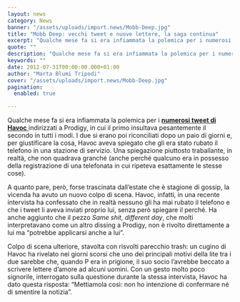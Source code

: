 ```yaml
---
layout: news
category: News
banner: "/assets/uploads/import.news/Mobb-Deep.jpg"
title: "Mobb Deep: vecchi tweet e nuove lettere, la saga continua"
excerpt: "Qualche mese fa si era infiammata la polemica per i numerosi tweet di Havoc indirizzati a Prodigy, in cui il primo insultava pesantemente il secondo in tutti i modi. I due si erano poi riconciliati dopo un paio di giorni e, per giustificare la cosa, Havoc aveva spiegato che gli era stato rubato il telefono [&hellip"
quote: ""
description: "Qualche mese fa si era infiammata la polemica per i numerosi tweet di Havoc indirizzati a Prodigy, in cui il primo insultava pesantemente il secondo in tutti i modi. I due si erano poi riconciliati dopo un paio di giorni e, per giustificare la cosa, Havoc aveva spiegato che gli era stato rubato il telefono [&hellip"
keywords: ""
date: 2012-07-31T00:00:00.000+01:00
author: "Marta Blumi Tripodi"
cover: "/assets/uploads/import.news/Mobb-Deep.jpg"
pagination:
  enabled: true

---
```


Qualche mese fa si era infiammata la polemica per i [**numerosi tweet di Havoc** ](https://hotmc.com/prodigy-parla-del-presunto-beef-tra-i-mobb-deep-negando-tutto/ "http://hotmc.com/prodigy-parla-del-presunto-beef-tra-i-mobb-deep-negando-tutto/")indirizzati a Prodigy, in cui il primo insultava pesantemente il secondo in tutti i modi. I due si erano poi riconciliati dopo un paio di giorni e, per giustificare la cosa, Havoc aveva spiegato che gli era stato rubato il telefono in una stazione di servizio. Una spiegazione piuttosto traballante, in realtà, che non quadrava granché (anche perché qualcuno era in possesso della registrazione di una telefonata in cui ripeteva esattamente le stesse cose).

A quanto pare, però, forse trascinata dall’estate che è stagione di gossip, la vicenda ha avuto un nuovo colpo di scena. Havoc, infatti, in una recente intervista ha confessato che in realtà nessuno gli ha mai rubato il telefono e che i tweet li aveva inviati proprio lui, senza però spiegare il perché. Ha anche aggiunto che il pezzo _Same shit, different day_, che molti interpretavano come un altro dissing a Prodigy, non è rivolto direttamente a lui ma “potrebbe applicarsi anche a lui”.

Colpo di scena ulteriore, stavolta con risvolti parecchio trash: un cugino di Havoc ha rivelato nei giorni scorsi che uno dei principali motivi della lite tra i due sarebbe che, quando P era in prigione, il suo socio l’avrebbe beccato a scrivere lettere d’amore ad alcuni uomini. Con un gesto molto poco signorile, interrogato sulla questione durante la stessa intervista, Havoc ha dato questa risposta: “Mettiamola così: non ho intenzione di confermare né di smentire la notizia”.